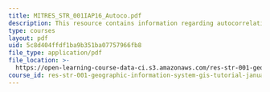 ```yaml
---
title: MITRES_STR_001IAP16_Autoco.pdf
description: This resource contains information regarding autocorrelation exercise.
type: courses
layout: pdf
uid: 5c8d404ffdf1ba9b351ba07757966fb8
file_type: application/pdf
file_location: >-
  https://open-learning-course-data-ci.s3.amazonaws.com/res-str-001-geographic-information-system-gis-tutorial-january-iap-2016/5c8d404ffdf1ba9b351ba07757966fb8_MITRES_STR_001IAP16_Autoco.pdf
course_id: res-str-001-geographic-information-system-gis-tutorial-january-iap-2016
---
```

